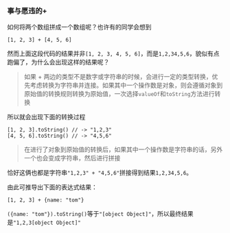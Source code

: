 ### 事与愿违的+

如何将两个数组拼成一个数组呢？也许有的同学会想到

```
[1, 2, 3] + [4, 5, 6]
```

然而上面这段代码的结果并非`[1, 2, 3, 4, 5, 6]`，而是`1,2,34,5,6`，貌似有点跑偏了，为什么会出现这样的结果呢？

>如果 + 两边的类型不是数字或字符串的时候，会进行一定的类型转换，优先考虑转换为字符串并连接。如果其中一个操作数是对象，则会遵循对象到原始值的转换规则转换为原始值，一次选择`valueOf`和`toString`方法进行转换

所以就会出现下面的转换过程

```
[1, 2, 3].toString() // -> "1,2,3"
[4, 5, 6].toString() // -> "4,5,6"
```

>在进行了对象到原始值的转换后，如果其中一个操作数是字符串的话，另外一个也会变成字符串，然后进行拼接

恰好这俩也都是字符串`"1,2,3" + "4,5,6"`拼接得到结果`1,2,34,5,6`。

由此可推导出下面的表达式结果：

```
[1, 2, 3] + {name: "tom"}
```

`({name: "tom"}).toString()`等于`"[object Object]"`，所以最终结果是`"1,2,3[object Object]"`